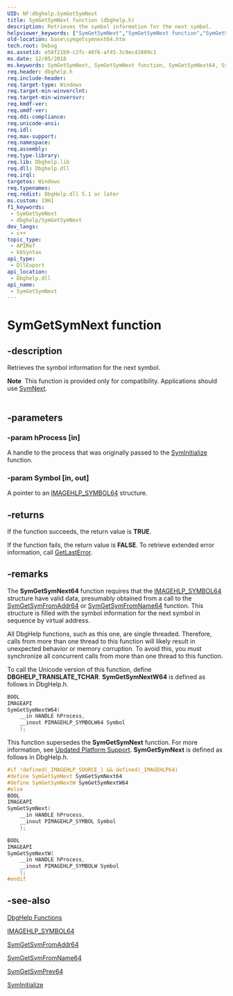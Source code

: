 ```yaml
---
UID: NF:dbghelp.SymGetSymNext
title: SymGetSymNext function (dbghelp.h)
description: Retrieves the symbol information for the next symbol.
helpviewer_keywords: ["SymGetSymNext","SymGetSymNext function","SymGetSymNext64","SymGetSymNext64 function","_win32_symgetsymnext64","base.symgetsymnext64","dbghelp/SymGetSymNext","dbghelp/SymGetSymNext64"]
old-location: base\symgetsymnext64.htm
tech.root: Debug
ms.assetid: e58f21b9-c2fc-48f6-af45-3c9ec42809c1
ms.date: 12/05/2018
ms.keywords: SymGetSymNext, SymGetSymNext function, SymGetSymNext64, SymGetSymNext64 function, _win32_symgetsymnext64, base.symgetsymnext64, dbghelp/SymGetSymNext, dbghelp/SymGetSymNext64
req.header: dbghelp.h
req.include-header: 
req.target-type: Windows
req.target-min-winverclnt: 
req.target-min-winversvr: 
req.kmdf-ver: 
req.umdf-ver: 
req.ddi-compliance: 
req.unicode-ansi: 
req.idl: 
req.max-support: 
req.namespace: 
req.assembly: 
req.type-library: 
req.lib: Dbghelp.lib
req.dll: Dbghelp.dll
req.irql: 
targetos: Windows
req.typenames: 
req.redist: DbgHelp.dll 5.1 or later
ms.custom: 19H1
f1_keywords:
 - SymGetSymNext
 - dbghelp/SymGetSymNext
dev_langs:
 - c++
topic_type:
 - APIRef
 - kbSyntax
api_type:
 - DllExport
api_location:
 - Dbghelp.dll
api_name:
 - SymGetSymNext
---
```


# SymGetSymNext function


## -description

Retrieves the symbol information for the next symbol.
<div class="alert"><b>Note</b>  This function is provided only for compatibility. Applications should use 
<a href="/windows/desktop/api/dbghelp/nf-dbghelp-symnext">SymNext</a>.</div><div> </div>

## -parameters

### -param hProcess [in]

A handle to the process that was originally passed to the 
<a href="/windows/desktop/api/dbghelp/nf-dbghelp-syminitialize">SymInitialize</a> function.

### -param Symbol [in, out]

A pointer to an 
<a href="/windows/desktop/api/dbghelp/ns-dbghelp-imagehlp_symbol">IMAGEHLP_SYMBOL64</a> structure.

## -returns

If the function succeeds, the return value is <b>TRUE</b>.

If the function fails, the return value is <b>FALSE</b>. To retrieve extended error information, call 
<a href="/windows/desktop/api/errhandlingapi/nf-errhandlingapi-getlasterror">GetLastError</a>.

## -remarks

The 
<b>SymGetSymNext64</b> function requires that the 
<a href="/windows/desktop/api/dbghelp/ns-dbghelp-imagehlp_symbol">IMAGEHLP_SYMBOL64</a> structure have valid data, presumably obtained from a call to the 
<a href="/windows/desktop/api/dbghelp/nf-dbghelp-symgetsymfromaddr">SymGetSymFromAddr64</a> or 
<a href="/windows/desktop/api/dbghelp/nf-dbghelp-symgetsymfromname">SymGetSymFromName64</a> function. This structure is filled with the symbol information for the next symbol in sequence by virtual address.

All DbgHelp functions, such as this one, are single threaded. Therefore, calls from more than one thread to this function will likely result in unexpected behavior or memory corruption. To avoid this, you must synchronize all concurrent calls from more than one thread to this function.

To call the Unicode version of this function, define <b>DBGHELP_TRANSLATE_TCHAR</b>. <b>SymGetSymNextW64</b> is defined as follows in DbgHelp.h. 


```cpp
BOOL
IMAGEAPI
SymGetSymNextW64(
    __in HANDLE hProcess,
    __inout PIMAGEHLP_SYMBOLW64 Symbol
    );
```


This function supersedes the <b>SymGetSymNext</b> function. For more information, see 
<a href="/windows/desktop/Debug/updated-platform-support">Updated Platform Support</a>. <b>SymGetSymNext</b> is defined as follows in DbgHelp.h. 


```cpp
#if !defined(_IMAGEHLP_SOURCE_) && defined(_IMAGEHLP64)
#define SymGetSymNext SymGetSymNext64
#define SymGetSymNextW SymGetSymNextW64
#else
BOOL
IMAGEAPI
SymGetSymNext(
    __in HANDLE hProcess,
    __inout PIMAGEHLP_SYMBOL Symbol
    );

BOOL
IMAGEAPI
SymGetSymNextW(
    __in HANDLE hProcess,
    __inout PIMAGEHLP_SYMBOLW Symbol
    );
#endif
```

## -see-also

<a href="/windows/desktop/Debug/dbghelp-functions">DbgHelp Functions</a>



<a href="/windows/desktop/api/dbghelp/ns-dbghelp-imagehlp_symbol">IMAGEHLP_SYMBOL64</a>



<a href="/windows/desktop/api/dbghelp/nf-dbghelp-symgetsymfromaddr">SymGetSymFromAddr64</a>



<a href="/windows/desktop/api/dbghelp/nf-dbghelp-symgetsymfromname">SymGetSymFromName64</a>



<a href="/windows/desktop/api/dbghelp/nf-dbghelp-symgetsymprev">SymGetSymPrev64</a>



<a href="/windows/desktop/api/dbghelp/nf-dbghelp-syminitialize">SymInitialize</a>

